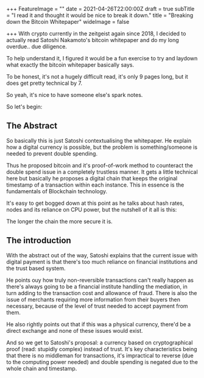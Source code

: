 +++
FeatureImage = ""
date = 2021-04-26T22:00:00Z
draft = true
subTitle = "I read it and thought it would be nice to break it down."
title = "Breaking down the Bitcoin Whitepaper"
wideImage = false

+++
With crypto currently in the zeitgeist again since 2018, I decided to actually read Satoshi Nakamoto's bitcoin whitepaper and do my long overdue.. due diligence.

To help understand it, I figured it would be a fun exercise to try and laydown what exactly the bitcoin whitepaper basically says.

To be honest, it's not a hugely difficult read, it's only 9 pages long, but it does get pretty technical by 7.

So yeah, it's nice to have someone else's spark notes.

So let's begin:

## The Abstract

So basically this is just Satoshi contextualising the whitepaper. He explain how a digital currency is possible, but the problem is something/someone is needed to prevent double spending.

Thus he proposed bitcoin and it's proof-of-work method to counteract the double spend issue in a completely trustless manner. It gets a little technical here but basically he proposes a digital chain that keeps the original timestamp of a transaction within each instance. This in essence is the fundamentals of Blockchain technology.

It's easy to get bogged down at this point as he talks about hash rates, nodes and its reliance on CPU power, but the nutshell of it all is this:

The longer the chain the more secure it is.

## The introduction

With the abstract out of the way, Satoshi explains that the current issue with digital payment is that there's too much reliance on financial institutions and the trust based system.

He points ouy how truly non-reversible transactions can't really happen as there's always going to be a financial institute handling the mediation, in turn adding to the transaction cost and allowance of fraud. There is also the issue of merchants requiring more information from their buyers then necessary, because of the level of trust needed to accept payment from them.

He also rightly points out that if this was a physical currency, there'd be a direct exchange and none of these issues would exist.

And so we get to Satoshi's proposal: a currency based on cryptographical proof (read: stupidly complex) instead of trust. It's key characteristics being that there is no middleman for transactions, it's impractical to reverse (due to the computing power needed) and double spending is negated due to the whole chain and timestamp.